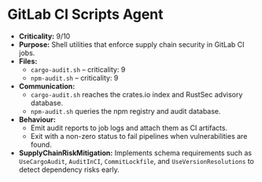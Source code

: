 # GitLab CI Scripts Agent

- **Criticality:** 9/10
- **Purpose:** Shell utilities that enforce supply chain security in GitLab CI jobs.
- **Files:**
  - `cargo-audit.sh` – criticality: 9
  - `npm-audit.sh` – criticality: 9
- **Communication:**
  - `cargo-audit.sh` reaches the crates.io index and RustSec advisory database.
  - `npm-audit.sh` queries the npm registry and audit database.
- **Behaviour:**
  - Emit audit reports to job logs and attach them as CI artifacts.
  - Exit with a non-zero status to fail pipelines when vulnerabilities are found.
- **SupplyChainRiskMitigation:** Implements schema requirements such as `UseCargoAudit`, `AuditInCI`, `CommitLockfile`, and `UseVersionResolutions` to detect dependency risks early.
